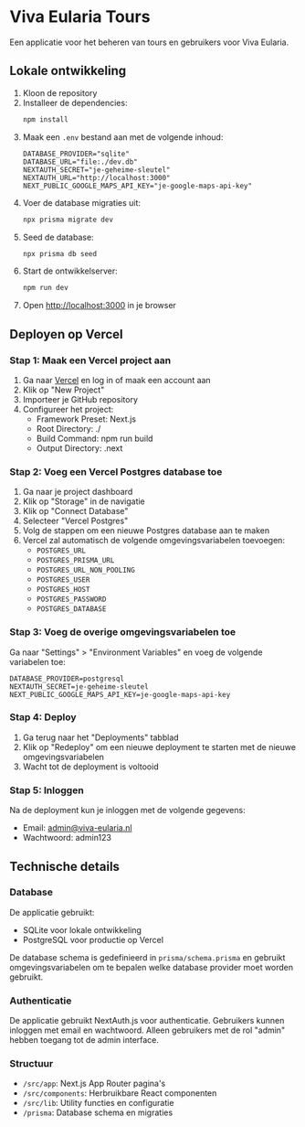 # Viva Eularia Tours

Een applicatie voor het beheren van tours en gebruikers voor Viva Eularia.

## Lokale ontwikkeling

1. Kloon de repository
2. Installeer de dependencies:
   ```bash
   npm install
   ```
3. Maak een `.env` bestand aan met de volgende inhoud:
   ```
   DATABASE_PROVIDER="sqlite"
   DATABASE_URL="file:./dev.db"
   NEXTAUTH_SECRET="je-geheime-sleutel"
   NEXTAUTH_URL="http://localhost:3000"
   NEXT_PUBLIC_GOOGLE_MAPS_API_KEY="je-google-maps-api-key"
   ```
4. Voer de database migraties uit:
   ```bash
   npx prisma migrate dev
   ```
5. Seed de database:
   ```bash
   npx prisma db seed
   ```
6. Start de ontwikkelserver:
   ```bash
   npm run dev
   ```
7. Open [http://localhost:3000](http://localhost:3000) in je browser

## Deployen op Vercel

### Stap 1: Maak een Vercel project aan

1. Ga naar [Vercel](https://vercel.com) en log in of maak een account aan
2. Klik op "New Project"
3. Importeer je GitHub repository
4. Configureer het project:
   - Framework Preset: Next.js
   - Root Directory: ./
   - Build Command: npm run build
   - Output Directory: .next

### Stap 2: Voeg een Vercel Postgres database toe

1. Ga naar je project dashboard
2. Klik op "Storage" in de navigatie
3. Klik op "Connect Database"
4. Selecteer "Vercel Postgres"
5. Volg de stappen om een nieuwe Postgres database aan te maken
6. Vercel zal automatisch de volgende omgevingsvariabelen toevoegen:
   - `POSTGRES_URL`
   - `POSTGRES_PRISMA_URL`
   - `POSTGRES_URL_NON_POOLING`
   - `POSTGRES_USER`
   - `POSTGRES_HOST`
   - `POSTGRES_PASSWORD`
   - `POSTGRES_DATABASE`

### Stap 3: Voeg de overige omgevingsvariabelen toe

Ga naar "Settings" > "Environment Variables" en voeg de volgende variabelen toe:

```
DATABASE_PROVIDER=postgresql
NEXTAUTH_SECRET=je-geheime-sleutel
NEXT_PUBLIC_GOOGLE_MAPS_API_KEY=je-google-maps-api-key
```

### Stap 4: Deploy

1. Ga terug naar het "Deployments" tabblad
2. Klik op "Redeploy" om een nieuwe deployment te starten met de nieuwe omgevingsvariabelen
3. Wacht tot de deployment is voltooid

### Stap 5: Inloggen

Na de deployment kun je inloggen met de volgende gegevens:
- Email: admin@viva-eularia.nl
- Wachtwoord: admin123

## Technische details

### Database

De applicatie gebruikt:
- SQLite voor lokale ontwikkeling
- PostgreSQL voor productie op Vercel

De database schema is gedefinieerd in `prisma/schema.prisma` en gebruikt omgevingsvariabelen om te bepalen welke database provider moet worden gebruikt.

### Authenticatie

De applicatie gebruikt NextAuth.js voor authenticatie. Gebruikers kunnen inloggen met email en wachtwoord. Alleen gebruikers met de rol "admin" hebben toegang tot de admin interface.

### Structuur

- `/src/app`: Next.js App Router pagina's
- `/src/components`: Herbruikbare React componenten
- `/src/lib`: Utility functies en configuratie
- `/prisma`: Database schema en migraties
